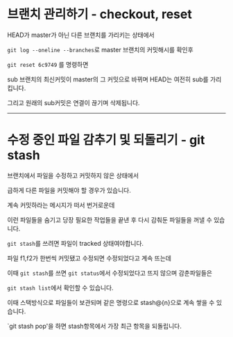 # 브랜치 관리하기 - checkout, reset

HEAD가 master가 아닌 다른 브랜치를 가리키는 상태에서

`git log --oneline --branches`로 master 브랜치의 커밋해시를 확인후

`git reset 6c9749` 를 명령하면

sub 브랜치의 최신커밋이 master의 그 커밋으로 바뀌며 HEAD는 여전히 sub를 가리킵니다.

그리고 원래의 sub커밋은 연결이 끊기며 삭제됩니다.

---

# 수정 중인 파일 감추기 및 되돌리기 - git stash

브랜치에서 파일을 수정하고 커밋하지 않은 상태에서 

급하게 다른 파일을 커밋해야 할 경우가 있습니다.

계속 커밋하라는 메시지가 떠서 번거로운데

이런 파일들을 숨기고 당장 필요한 작업들을 끝낸 후 다시 감춰둔 파일들을 꺼낼 수 있습니다.

`git stash`를 쓰려면 파일이 tracked 상태여야합니다.

파일 f1,f2가 한번씩 커밋됐고 수정되면 수정되었다고 계속 뜨는데

이때 `git stash`를 쓰면 `git status`에서 수정되었다고 뜨지 않으며 감춘파일들은

`git stash list`에서 확인할 수 있습니다.

이때 스택방식으로 파일들이 보관되며 같은 명령으로 stash@{n}으로 계속 쌓을 수 있습니다.

`git stash pop'을 하면 stash항목에서 가장 최근 항목을 되돌립니다.
